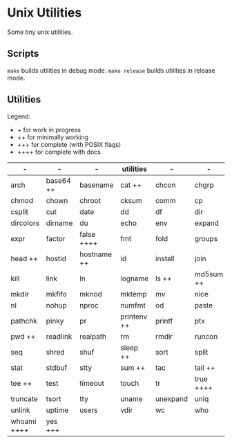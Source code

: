 # Unix Utilities

Some tiny unix utilities.

## Scripts

`make` builds utilities in debug mode.
`make release` builds utilities in release mode.

## Utilities

Legend:

- \+ for work in progress
- \+\+ for minimally working
- \+\+\+ for complete (with POSIX flags)
- \+\+\+\+ for complete with docs

| -               | -           | -              | utilities     | -        | -             |
| --------------- | ----------- | -------------- | ------------- | -------- | ------------- |
| arch            | base64 \+\+ | basename       | cat \+\+      | chcon    | chgrp         |
| chmod           | chown       | chroot         | cksum         | comm     | cp            |
| csplit          | cut         | date           | dd            | df       | dir           |
| dircolors       | dirname     | du             | echo          | env      | expand        |
| expr            | factor      | false \+\+\+\+ | fmt           | fold     | groups        |
| head \+\+       | hostid      | hostname \+\+  | id            | install  | join          |
| kill            | link        | ln             | logname       | ls \+\+       | md5sum \+\+   |
| mkdir           | mkfifo      | mknod          | mktemp        | mv       | nice          |
| nl              | nohup       | nproc          | numfmt        | od       | paste         |
| pathchk         | pinky       | pr             | printenv \+\+ | printf   | ptx           |
| pwd \+\+        | readlink    | realpath       | rm            | rmdir    | runcon        |
| seq             | shred       | shuf           | sleep \+\+    | sort     | split         |
| stat            | stdbuf      | stty           | sum \+\+      | tac      | tail \+\+     |
| tee \+\+        | test        | timeout        | touch         | tr       | true \+\+\+\+ |
| truncate        | tsort       | tty            | uname         | unexpand | uniq          |
| unlink          | uptime      | users          | vdir          | wc       | who           |
| whoami \+\+\+\+ | yes \+\+\+  |                |               |          |               |
